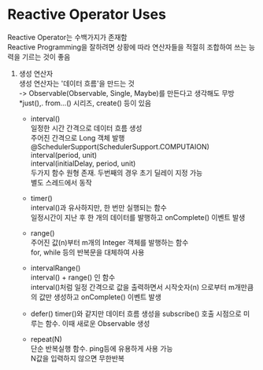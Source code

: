 # Reactive Operator Uses
Reactive Operator는 수백가지가 존재함  
Reactive Programming을 잘하려면 상황에 따라 연산자들을 적절히 조합하여 쓰는 능력을 기르는 것이 좋음  

1. 생성 연산자  
생성 연산자는 '데이터 흐름'을 만드는 것  
-> Observable(Observable, Single, Maybe)를 만든다고 생각해도 무방  
*just(),. from...() 시리즈, create() 등이 있음  

    - interval()  
    일정한 시간 간격으로 데이터 흐름 생성  
    주어진 간격으로 Long 객체 발행  
    @SchedulerSupport(SchedulerSupport.COMPUTAION)  
    interval(period, unit)  
    interval(initialDelay, period, unit)  
    두가지 함수 원형 존재. 두번째의 경우 초기 딜레이 지정 가능  
    별도 스레드에서 동작  

    - timer()  
    interval()과 유사하지만, 한 번만 실행되는 함수  
    일정시간이 지난 후 한 개의 데이터를 발행하고 onComplete() 이벤트 발생  

    - range()  
    주어진 값(n)부터 m개의 Integer 객체를 발행하는 함수  
    for, while 등의 반복문을 대체하여 사용  

    - intervalRange()  
    interval() + range() 인 함수  
    interval()처럼 일정 간격으로 값을 출력하면서 시작숫자(n) 으로부터 m개만큼의 값만 생성하고 onComplete() 이벤트 발생  

    - defer()
    timer()와 같지만 데이터 흐름 생성을 subscribe() 호출 시점으로 미루는 함수. 이때 새로운 Observable 생성

    - repeat(N)  
    단순 반복실행 함수. ping등에 유용하게 사용 가능  
    N값을 입력하지 않으면 무한반복  
    
